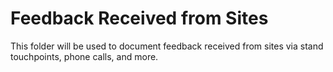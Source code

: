# Feedback Received from Sites

This folder will be used to document feedback received from sites via stand touchpoints, phone calls, and more.

